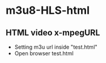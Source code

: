 # m3u8-HLS-html

## HTML video x-mpegURL ##
* Setting m3u url inside "test.html"
* Open browser test.html
